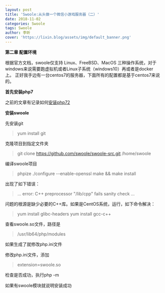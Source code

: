 ```yaml
---
layout: post
title: 'Swoole:从头做一个微信小游戏服务器（二）'
date: 2018-11-02
categories: Swoole
tags: Swoole
author: 李昕
cover: 'https://lixin.blog/assets/img/default_banner.png'
---
```


**第二章 配置环境**

根据官方文档，swoole仅支持 Linux、FreeBSD、MacOS 三种操作系统，对于windows来说需要跑虚拟机或者Linux子系统（windows10）再或者是docker上。
正好我手边有一台centos7的服务器，下面所有的配置都是基于centos7来说的。

**首先安装php7**

之前的文章有记录如何[安装php72](https://lixin.blog/2018/11/01/php-php72-install.html)

**安装swoole**

先安装git

>yum install git

克隆项目到指定文件夹

>git clone https://github.com/swoole/swoole-src.git /home/swoole

编译swoole项目

>phpize
./configure --enable-openssl
make && make install

出现了如下错误：

>...
error: C++ preprocessor "/lib/cpp" fails sanity check 
...

问题的根源是缺少必要的C++库。如果是CentOS系统，运行，如下命令解决：

>yum install glibc-headers
yum install gcc-c++
 
查看swoole.so文件，路径是

>/usr/lib64/php/modules

如果生成了就修改php.ini文件

修改php.ini文件，添加

>extension=swoole.so

检查是否成功，执行php -m

如果有swoole模块就说明安装成功